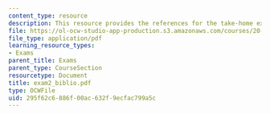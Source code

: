 ```yaml
---
content_type: resource
description: This resource provides the references for the take-home exam 2 paper.
file: https://ol-ocw-studio-app-production.s3.amazonaws.com/courses/20-462j-molecular-principles-of-biomaterials-spring-2006/295f62c6886f00ac632f9ecfac799a5c_exam2_biblio.pdf
file_type: application/pdf
learning_resource_types:
- Exams
parent_title: Exams
parent_type: CourseSection
resourcetype: Document
title: exam2_biblio.pdf
type: OCWFile
uid: 295f62c6-886f-00ac-632f-9ecfac799a5c
---
```

